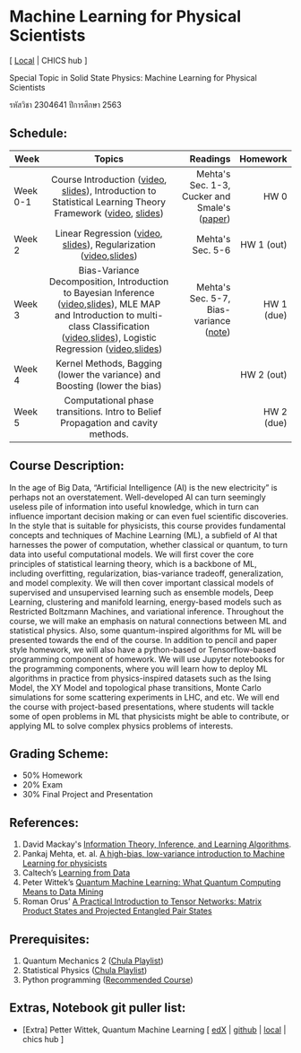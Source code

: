 # Machine Learning for Physical Scientists
[ [Local](http://localhost:8888/git-pull?repo=https%3A%2F%2Fgithub.com%2FTChotibut%2Fml-for-physical-scientists&urlpath=lab%2Fworkspaces%2Fauto-8%2Ftree%2Fml-for-physical-scientists%2FREADME.md&branch=main) | CHICS hub ]

Special Topic in Solid State Physics: Machine Learning for Physical Scientists

รหัสวิชา 2304641 ปีการศึกษา 2563

## Schedule:

| Week     |     Topics    |  Readings | Homework  |
|----------|:-------------:|------:|------:|
| Week 0-1 |  Course Introduction ([video](https://drive.google.com/file/d/1RAJHJoJSCfMkqmy3aJAucdJ_hIlxQ7Xa/view?usp=sharing), [slides](https://github.com/TChotibut/ml-for-physical-scientists/blob/main/Lecture%20Notes/Lecture_0_Course%20Introduction.pdf)), Introduction to Statistical Learning Theory Framework ([video](https://drive.google.com/file/d/1UfiHOuo-aLQF88yGWunhs-k2KnngXEKV/view?usp=sharing), [slides](https://github.com/TChotibut/ml-for-physical-scientists/blob/main/Lecture%20Notes/Lecture_1_IntroStatisticalLearning.pdf))  | Mehta's Sec. 1-3, Cucker and Smale's ([paper](https://github.com/TChotibut/ml-for-physical-scientists/blob/main/Reading%20Materials/Week1_Cucker_Smale_Mathematical%20Foundations%20of%20Learning.pdf))   | HW 0|
| Week 2 |   Linear Regression ([video](https://drive.google.com/file/d/10_tHnX0cVekjks3l5TyVzKdYoDFmG3Y9/view?usp=sharing), [slides](https://github.com/TChotibut/ml-for-physical-scientists/blob/main/Lecture%20Notes/Lecture_2_The%20Simplest%20Supervised%20Learning.pdf)), Regularization ([video](https://drive.google.com/file/d/1i1TOCqDouCUH-s8PbRaMlWNOAL5MekkL/view?usp=sharing),[slides](https://github.com/TChotibut/ml-for-physical-scientists/blob/main/Lecture%20Notes/Lecture_3_Regularization.pdf))   | Mehta's Sec. 5-6   | HW 1 (out) |
| Week 3 | Bias-Variance Decomposition, Introduction to Bayesian Inference ([video](https://drive.google.com/file/d/1E6LEiF13F3qPzeUbkZnEz3z7UbbN2v9w/view?usp=sharing),[slides](https://github.com/TChotibut/ml-for-physical-scientists/blob/main/Lecture%20Notes/Lecture_4_BiasVariance_IntroBayesian.pdf)), MLE MAP and Introduction to multi-class Classification ([video](https://drive.google.com/file/d/1fD2FbDo0fmvnhYmxKVm8BOqmi2Xnur99/view?usp=sharing),[slides](https://github.com/TChotibut/ml-for-physical-scientists/blob/main/Lecture%20Notes/Lecture_5_ML_MAP_IntroSupervisedClassification.pdf)), Logistic Regression ([video](https://drive.google.com/file/d/10iVyldJL1Cyz7Kp242APbvh7X7r2pi2L/view?usp=sharing),[slides](https://github.com/TChotibut/ml-for-physical-scientists/blob/main/Lecture%20Notes/Lecture_6_Logistic%20Regression.pdf))  |  Mehta's Sec. 5-7, Bias-variance ([note](https://github.com/TChotibut/ml-for-physical-scientists/blob/main/Lecture%20Notes/SM_BiasVarianceDecomposition.pdf))  | HW 1 (due)|
| Week 4 | Kernel Methods, Bagging (lower the variance) and Boosting (lower the bias) | | HW 2 (out) |
| Week 5 | Computational phase transitions. Intro to Belief Propagation and cavity methods.| | HW 2 (due)|

## Course Description: 
In the age of Big Data, “Artificial Intelligence (AI) is the new electricity” is perhaps not an overstatement. Well-developed AI can turn seemingly useless pile of information into useful knowledge, which in turn can influence important decision making or can even fuel scientific discoveries. In the style that is suitable for physicists, this course provides fundamental concepts and techniques of Machine Learning (ML), a subfield of AI that harnesses the power of computation, whether classical or quantum, to turn data into useful computational models. We will first cover the core principles of statistical learning theory, which is a backbone of ML, including overfitting, regularization, bias-variance tradeoff, generalization, and model complexity. We will then cover important classical models of supervised and unsupervised learning such as ensemble models, Deep Learning, clustering and manifold learning, energy-based models such as Restricted Boltzmann Machines, and variational inference. Throughout the course, we will make an emphasis on natural connections between ML and statistical physics. Also, some quantum-inspired algorithms for ML will be presented towards the end of the course. In addition to pencil and paper style homework, we will also have a python-based or Tensorflow-based programming component of homework. We will use Jupyter notebooks for the programming components, where you will learn how to deploy ML algorithms in practice from physics-inspired datasets such as the Ising Model, the XY Model and topological phase transitions, Monte Carlo simulations for some scattering experiments in LHC, and etc.  We will end the course with project-based presentations, where students will tackle some of open problems in ML that physicists might be able to contribute, or applying ML to solve complex physics problems of interests. 

## Grading Scheme: 
* 50% Homework
* 20% Exam
* 30% Final Project and Presentation

## References: 

1.	David Mackay's [Information Theory, Inference, and Learning Algorithms](http://www.inference.eng.cam.ac.uk/mackay/itila/).
2.	Pankaj Mehta, et. al. [A high-bias, low-variance introduction to Machine Learning for physicists](https://www.sciencedirect.com/science/article/pii/S0370157319300766)
3.	Caltech’s [Learning from Data](https://work.caltech.edu/telecourse.html)
4.	Peter Wittek’s [Quantum Machine Learning: What Quantum Computing Means to Data Mining](https://www.sciencedirect.com/book/9780128009536/quantum-machine-learning)
5.	Roman Orus’ [A Practical Introduction to Tensor Networks: Matrix Product States and Projected Entangled Pair States](https://arxiv.org/pdf/1306.2164.pdf)

## Prerequisites:

1.	Quantum Mechanics 2 ([Chula Playlist](https://www.youtube.com/playlist?list=PL0XuSm2_1reOcN_tPDHlqbflzaRFEhoMC))
2.	Statistical Physics ([Chula Playlist](https://www.youtube.com/playlist?list=PL0XuSm2_1reOH2Zsr0gKNA1uRCJ290eco))
3.	Python programming ([Recommended Course](https://www.coursera.org/learn/python-crash-course))

## Extras, Notebook git puller list:
* [Extra] Petter Wittek, Quantum Machine Learning [ [edX](https://www.edx.org/course/quantum-machine-learning) | [github](https://github.com/qosf/qml-mooc) | [local](http://localhost:8888/git-pull?repo=https%3A%2F%2Fgithub.com%2Fqosf%2Fqml-mooc&urlpath=lab%2Fworkspaces%2Fauto-8%2Ftree%2Fqml-mooc%2FREADME.md&branch=master) | chics hub ]
